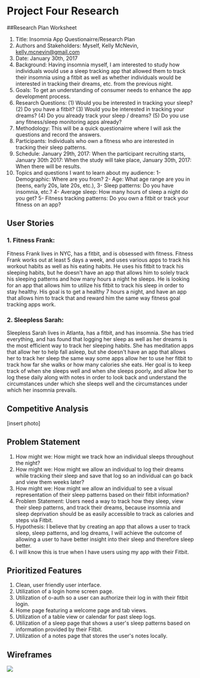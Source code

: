 # Project Four Research 

##Research Plan Worksheet
1. Title: Insomnia App Questionairre/Research Plan
2. Authors and Stakeholders: Myself, Kelly McNevin, kelly.mcnevin@gmail.com
3. Date: January 30th, 2017
4. Background: Having insomnia myself, I am interested to study how individuals would use a sleep tracking app that allowed them to track their insomnia using a fitbit as well as whether individuals would be interested in tracking their dreams, etc. from the previous night.
5. Goals: To get an understanding of consumer needs to enhance the app development process.
6. Research Questions:
	(1) Would you be interested in tracking your sleep? 	(2) Do you have a fitbit? (3) Would you be interested in tracking your dreams? (4) Do you already track your sleep / dreams? (5) Do you use any fitness/sleep monitoring apps already?
7. Methodology: This will be a quick questionairre where I will ask the questions and record the answers.
8. Participants: Individuals who own a fitness who are interested in tracking their sleep patterns.
9. Schedule: January 29th, 2017: When the participant recruiting starts, January 30th 2017: When the study will take place, January 30th, 2017: When there will be results.
10. Topics and questions I want to learn about my audience: 1- Demographic: Where are you from? 2- Age: What age range are you in (teens, early 20s, late 20s, etc.), 3- Sleep patterns: Do you have insomnia, etc.? 4- Average sleep: How many hours of sleep a night do you get? 5- Fitness tracking patterns: Do you own a fitbit or track your fitness on an app? 

## User Stories
### 1. Fitness Frank: 
Fitness Frank lives in NYC, has a fitbit, and is obsessed with fitness.  Fitness Frank works out at least 5 days a week, and uses various apps to track his workout habits as well as his eating habits.  He uses his fitbit to track his sleeping habits, but he doesn't have an app that allows him to solely track his sleeping patterns and how many hours a night he sleeps.  He is looking for an app that allows him to utilize his fitbit to track his sleep in order to stay healthy.  His goal is to get a healthy 7 hours a night, and have an app that allows him to track that and reward him the same way fitness goal tracking apps work.

### 2. Sleepless Sarah: 
Sleepless Sarah lives in Atlanta, has a fitbit, and has insomnia.  She has tried everything, and has found that logging her sleep as well as her dreams is the most efficient way to track her sleeping habits.  She has meditation apps that allow her to help fall asleep, but she doesn't have an app that allows her to track her sleep the same way some apps allow her to use her fitbit to track how far she walks or how many calories she eats.  Her goal is to keep track of when she sleeps well and when she sleeps poorly, and allow her to log these daily along with notes in order to look back and understand the circumstances under which she sleeps well and the circumstances under which her insomnia prevails. 

## Competitive Analysis 
[insert photo]

## Problem Statement
1. How might we: How might we track how an individual sleeps throughout the night?
2. How might we: How might we allow an individual to log their dreams while tracking their sleep and save that log so an individual can go back and view them weeks later?
3. How might we: How might we allow an individual to see a visual representation of their sleep patterns based on their fitbit information?
4. Problem Statement: Users need a way to track how they sleep, view their sleep patterns, and track their dreams, because insomnia and sleep deprivation should be as easily accessible to track as calories and steps via Fitbit.
5. Hypothesis: I believe that by creating an app that allows a user to track sleep, sleep patterns, and log dreams, I will achieve the outcome of allowing a user to have better insight into their sleep and therefore sleep better.
6. I will know this is true when I have users using my app with their Fitbit.

## Prioritized Features
1. Clean, user friendly user interface.
2. Utilization of a login home screen page.
3. Utilization of o-auth so a user can authorize their log in with their fitbit login.
4. Home page featuring a welcome page and tab views.
5. Utilization of a table view or calendar for past sleep logs.
6. Utilization of a sleep page that shows a user's sleep patterns based on information provided by their Fitbit.
7. Utilization of a notes page that stores the user's notes locally.

## Wireframes
![](https://github.com/kellymeryl/ProjectFour/blob/master/ToDoListApplication/Images/Screen%201.png?raw=true)
